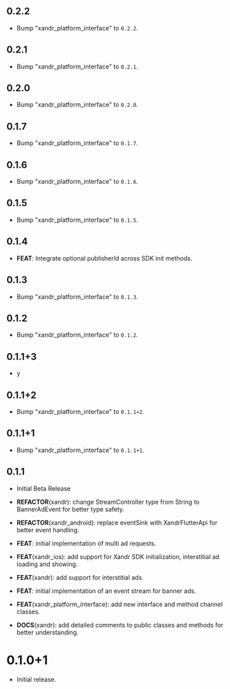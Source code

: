 ## 0.2.2

 - Bump "xandr_platform_interface" to `0.2.2`.

## 0.2.1

 - Bump "xandr_platform_interface" to `0.2.1`.

## 0.2.0

 - Bump "xandr_platform_interface" to `0.2.0`.

## 0.1.7

 - Bump "xandr_platform_interface" to `0.1.7`.

## 0.1.6

 - Bump "xandr_platform_interface" to `0.1.6`.

## 0.1.5

 - Bump "xandr_platform_interface" to `0.1.5`.

## 0.1.4

 - **FEAT**: Integrate optional publisherId across SDK init methods.

## 0.1.3

 - Bump "xandr_platform_interface" to `0.1.3`.

## 0.1.2

 - Bump "xandr_platform_interface" to `0.1.2`.

## 0.1.1+3

 - y

## 0.1.1+2

 - Bump "xandr_platform_interface" to `0.1.1+2`.

## 0.1.1+1

 - Bump "xandr_platform_interface" to `0.1.1+1`.

## 0.1.1

 - Initial Beta Release

 - **REFACTOR**(xandr): change StreamController type from String to BannerAdEvent for better type safety.
 - **REFACTOR**(xandr_android): replace eventSink with XandrFlutterApi for better event handling.
 - **FEAT**: initial implementation of multi ad requests.
 - **FEAT**(xandr_ios): add support for Xandr SDK initialization, interstitial ad loading and showing.
 - **FEAT**(xandr): add support for interstitial ads.
 - **FEAT**: initial implementation of an event stream for banner ads.
 - **FEAT**(xandr_platform_interface): add new interface and method channel classes.
 - **DOCS**(xandr): add detailed comments to public classes and methods for better understanding.

# 0.1.0+1

* Initial release.
